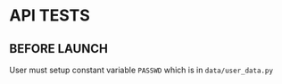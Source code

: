 # API TESTS

## BEFORE LAUNCH
User must setup constant variable `PASSWD` which is in `data/user_data.py`
